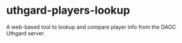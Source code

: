 # uthgard-players-lookup
A web-based tool to lookup and compare player info from the DAOC Uthgard server.
